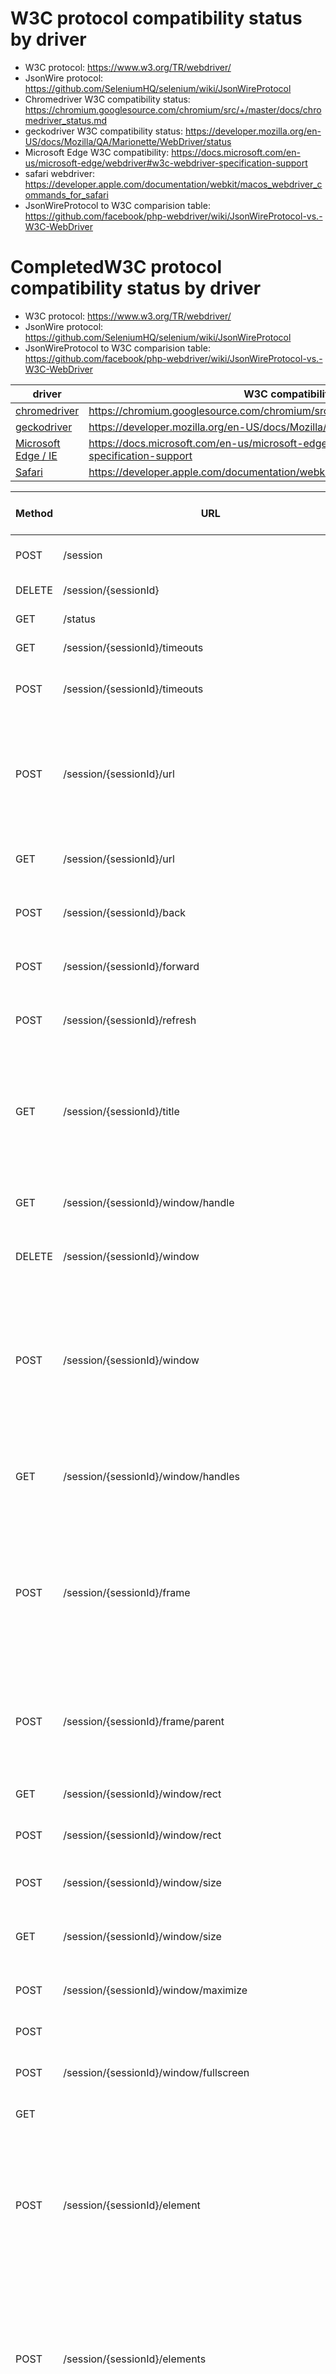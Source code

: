 W3C protocol compatibility status by driver
===

 * W3C protocol: https://www.w3.org/TR/webdriver/
 * JsonWire protocol: https://github.com/SeleniumHQ/selenium/wiki/JsonWireProtocol
 * Chromedriver W3C compatibility status: https://chromium.googlesource.com/chromium/src/+/master/docs/chromedriver_status.md
 * geckodriver W3C compatibility status: https://developer.mozilla.org/en-US/docs/Mozilla/QA/Marionette/WebDriver/status
 * Microsoft Edge W3C compatibility: https://docs.microsoft.com/en-us/microsoft-edge/webdriver#w3c-webdriver-specification-support
 * safari webdriver: https://developer.apple.com/documentation/webkit/macos_webdriver_commands_for_safari
 * JsonWireProtocol to W3C comparision table: https://github.com/facebook/php-webdriver/wiki/JsonWireProtocol-vs.-W3C-WebDriver

CompletedW3C protocol compatibility status by driver
===

 * W3C protocol: https://www.w3.org/TR/webdriver/
 * JsonWire protocol: https://github.com/SeleniumHQ/selenium/wiki/JsonWireProtocol
 * JsonWireProtocol to W3C comparision table: https://github.com/facebook/php-webdriver/wiki/JsonWireProtocol-vs.-W3C-WebDriver
 
 | driver | W3C compatibility status |
 | ---    | --- |
 | [chromedriver](https://sites.google.com/a/chromium.org/chromedriver/home) | https://chromium.googlesource.com/chromium/src/+/master/docs/chromedriver_status.md |
 | [geckodriver](https://github.com/mozilla/geckodriver) | https://developer.mozilla.org/en-US/docs/Mozilla/QA/Marionette/WebDriver/status |
 | [Microsoft Edge / IE](https://developer.microsoft.com/en-us/microsoft-edge/tools/webdriver/) | https://docs.microsoft.com/en-us/microsoft-edge/webdriver#w3c-webdriver-specification-support |
 | [Safari](https://developer.apple.com/documentation/webkit/about_webdriver_for_safari) | https://developer.apple.com/documentation/webkit/macos_webdriver_commands_for_safari |

|	Method	|	URL	|	Command	|	geckodriver	|	Chromedriver //	Bug	|	IEDriver //	Availability // Priority	|	Method	|	URI template	|	safaridriver	|	Availability
|	---	|	---	|	---	|	---	|	---		|	---		|	---	|	---	|	---	|	---
|	POST	|	/session	|	[New Session](http://w3c.github.io/webdriver/webdriver-spec.html#dfn-new-session)	|	Complete	|	Partially Complete	[1997](https://bugs.chromium.org/p/chromedriver/issues/detail?id=1997)	|	Supported	10240	|	GET	|	/status	|	See note below	|	
|	DELETE	|	/session/{sessionId}	|	[Delete Session](http://w3c.github.io/webdriver/webdriver-spec.html#dfn-delete-session)	|	Complete	|	Complete		|	Supported	10240	|	POST	|	/session	|	✓	|	14, 10.0
|	GET	|	/status	|	[Status](https://w3c.github.io/webdriver/webdriver-spec.html#status)	|	Complete	|	Complete		|	Supported	10240	|	GET	|	/sessions	|	See note below	|	
|	GET	|	/session/{sessionId}/timeouts	|	[Get Timeouts](https://w3c.github.io/webdriver/webdriver-spec.html#get-timeouts)	|	Complete	|	Complete		|	Incomplete	Priority 3	|	GET, DELETE	|	/session/:sessionId	|	✓	|	14, 10.0
|	POST	|	/session/{sessionId}/timeouts	|	[Set Timeouts](http://w3c.github.io/webdriver/webdriver-spec.html#set-timeout)	|	Partially complete [Bug 1264259](https://bugzilla.mozilla.org/show_bug.cgi?id=1264259) - Implement user prompt handler	|	Partially Complete	[1951](https://bugs.chromium.org/p/chromedriver/issues/detail?id=1951)	|	Supported	10240	|	POST, DELETE	|	/session/:sessionId/window	|	✓	|	14, 10.0
|	POST	|	/session/{sessionId}/url	|	[Navigate To](http://w3c.github.io/webdriver/webdriver-spec.html#dfn-get)	|	Partially complete [Bug 1264259](https://bugzilla.mozilla.org/show_bug.cgi?id=1264259) - Implement user prompt handler [Bug 1280448](https://bugzilla.mozilla.org/show_bug.cgi?id=1280448) - Basic auth information lost when navigating [Bug 1333458](https://developer.mozilla.org/en-US/docs/) - Improve logic to determine if a load event is expected 	|	Partially Complete	[1987](https://bugs.chromium.org/p/chromedriver/issues/detail?id=1987)	|	Supported	10240	|	GET	|	/session/:sessionId/window_handle	|	✓	|	14, 10.0
|	GET	|	/session/{sessionId}/url	|	[Get Current URL](http://w3c.github.io/webdriver/webdriver-spec.html#dfn-get-current-url)	|	Partially complete [Bug 1264259](https://bugzilla.mozilla.org/show_bug.cgi?id=1264259) - Implement user prompt handler	|	Complete		|	Supported	10240	|	GET	|	/session/:sessionId/window_handles	|	✓	|	14, 10.0
|	POST	|	/session/{sessionId}/back	|	[Back](http://w3c.github.io/webdriver/webdriver-spec.html#dfn-back)	|	Partially complete [Bug 1264259](https://bugzilla.mozilla.org/show_bug.cgi?id=1264259) - Implement user prompt handler	|			|	Supported	10240	|	GET, POST	|	/session/:sessionId/window/:windowHandle/size	|	✓	|	14, 10.0
|	POST	|	/session/{sessionId}/forward	|	[Forward](http://w3c.github.io/webdriver/webdriver-spec.html#dfn-forward)	|	Partially complete [Bug 1264259](https://bugzilla.mozilla.org/show_bug.cgi?id=1264259) - Implement user prompt handler	|			|	Supported	10240	|	GET, POST	|	/session/:sessionId/window/:windowHandle/position	|	✓	|	14, 10.0
|	POST	|	/session/{sessionId}/refresh	|	[Refresh](http://w3c.github.io/webdriver/webdriver-spec.html#dfn-refresh)	|	Partially complete [Bug 1264259](https://bugzilla.mozilla.org/show_bug.cgi?id=1264259) - Implement user prompt handler 	|	Partially Complete	[1988](https://bugs.chromium.org/p/chromedriver/issues/detail?id=1988)	|	Supported	10240	|	POST	|	/session/:sessionId/window/:windowHandle/maximize	|	✓	|	14, 10.0
|	GET	|	/session/{sessionId}/title	|	[Get Title](http://w3c.github.io/webdriver/webdriver-spec.html#dfn-get-title)	|	Partially complete [Bug 1255946](https://bugzilla.mozilla.org/show_bug.cgi?id=1255946) - Getting top-level browsing context’s title from nested browsing context if frame is changed with target=_top does not work [Bug 1264259](https://bugzilla.mozilla.org/show_bug.cgi?id=1264259) - Implement user prompt handler	|	Complete		|	Supported	10240	|	GET, POST	|	/session/:sessionId/url	|	✓	|	14, 10.0
|	GET	|	/session/{sessionId}/window/handle	|	[Get Window Handle](http://w3c.github.io/webdriver/webdriver-spec.html#get-window-handle)	|	Partially complete [Bug 1264259](https://bugzilla.mozilla.org/show_bug.cgi?id=1264259) - Implement user prompt handler	|	Complete		|	Supported	15063	|	POST	|	/session/:sessionId/forward	|	✓	|	14, 10.0
|	DELETE	|	/session/{sessionId}/window	|	[Close Window](http://w3c.github.io/webdriver/webdriver-spec.html#dfn-close-window)	|	Partially complete [Bug 1264259](https://bugzilla.mozilla.org/show_bug.cgi?id=1264259) - Implement user prompt handler	|	Partially Complete	[1990](https://bugs.chromium.org/p/chromedriver/issues/detail?id=1990)	|	Supported	10586	|	POST	|	/session/:sessionId/back	|	✓	|	14, 10.0
|	POST	|	/session/{sessionId}/window	|	[Switch To Window](http://w3c.github.io/webdriver/webdriver-spec.html#dfn-switch-to-window)	|	Partially complete [Bug 1264259](https://bugzilla.mozilla.org/show_bug.cgi?id=1264259) - Implement user prompt handler [Bug 1301073](https://bugzilla.mozilla.org/show_bug.cgi?id=1301073) - Switch To Window should not allow switching by window name [Bug 1305822](https://bugzilla.mozilla.org/show_bug.cgi?id=1305822) - Marionette should switch back to the top-level context when switching windows	|	Partially Complete	[1991](https://bugs.chromium.org/p/chromedriver/issues/detail?id=1991)	|	Supported	10586	|	POST	|	/session/:sessionId/refresh	|	✓	|	14, 10.0
|	GET	|	/session/{sessionId}/window/handles	|	[Get Window Handles](http://w3c.github.io/webdriver/webdriver-spec.html#dfn-get-window-handles)	|	Partially complete [Bug 1264259](https://bugzilla.mozilla.org/show_bug.cgi?id=1264259) - Implement user prompt handler [Bug 1311041](https://bugzilla.mozilla.org/show_bug.cgi?id=1311041) - Window handle changes on remoteness change	|	Complete		|	Supported	15063	|	POST	|	/session/:sessionId/frame	|	✓	|	14, 10.0
|	POST	|	/session/{sessionId}/frame	|	[Switch To Frame](http://w3c.github.io/webdriver/webdriver-spec.html#dfn-switch-to-frame)	|	Partially complete [Bug 1143908 - Switching to frame by element should accept element reference instead of UUID](https://bugzilla.mozilla.org/show_bug.cgi?id=1143908) [Bug 1202246 - After switching remote frame, the uuid of the element has changed](https://bugzilla.mozilla.org/show_bug.cgi?id=1202246) [Bug 1264259](https://bugzilla.mozilla.org/show_bug.cgi?id=1264259) - Implement user prompt handler	|	Partially Complete	[1992](https://bugs.chromium.org/p/chromedriver/issues/detail?id=1992)	|	Supported	10586	|	POST	|	/session/:sessionId/frame/parent	|	✓	|	14, 10.0
|	POST	|	/session/{sessionId}/frame/parent	|	[Switch To Parent Frame](http://w3c.github.io/webdriver/webdriver-spec.html#dfn-switch-to-parent-frame)	|	Partially complete [Bug 1202246 - After switching remote frame, the uuid of the element has changed](https://bugzilla.mozilla.org/show_bug.cgi?id=1202246) [Bug 1264259](https://bugzilla.mozilla.org/show_bug.cgi?id=1264259) - Implement user prompt handler	|			|	Supported	10586	|	POST	|	/session/:sessionId/moveto	|	✓	|	14, 10.0
|	GET	|	/session/{sessionId}/window/rect	|	[Get Window Rect](https://w3c.github.io/webdriver/webdriver-spec.html#get-window-rect)	|	Complete	|	Complete		|	Not Supported	Priority 3	|	POST	|	/session/:sessionId/click	|	✓	|	14, 10.0
|	POST	|	/session/{sessionId}/window/rect	|	[Set Window Rect](http://w3c.github.io/webdriver/webdriver-spec.html#set-window-rect)	|	Complete	|	Complete		|	Not Supported	Priority 3	|	POST	|	/session/:sessionId/doubleclick	|	✓	|	14, 10.0
|	POST	|	/session/{sessionId}/window/size	|	[Set Window Size](http://w3c.github.io/webdriver/webdriver-spec.html#dfn-set-window-size)	|	Partially complete [Bug 1264259](https://bugzilla.mozilla.org/show_bug.cgi?id=1264259) - Implement user prompt handler	|			|	unknown status		|	POST	|	/session/:sessionId/buttondown	|	✓	|	14, 10.0
|	GET	|	/session/{sessionId}/window/size	|	[Get Window Size](http://w3c.github.io/webdriver/webdriver-spec.html#dfn-get-window-size)	|	Partially complete [Bug 1264259](https://bugzilla.mozilla.org/show_bug.cgi?id=1264259) - Implement user prompt handler	|			|	unknown status		|	POST	|	/session/:sessionId/buttonup	|	✓	|	14, 10.0
|	POST	|	/session/{sessionId}/window/maximize	|	[Maximize Window](http://w3c.github.io/webdriver/webdriver-spec.html#dfn-maximize-window)	|	Partially complete [Bug 1264259](https://bugzilla.mozilla.org/show_bug.cgi?id=1264259) - Implement user prompt handler	|	Incomplete	[1940](https://bugs.chromium.org/p/chromedriver/issues/detail?id=1940)	|	Not Supported	Priority 3	|	POST	|	/session/:sessionId/keys	|	✓	|	14, 10.0
|	POST	|	|	|	/session/{session id}/window/minimize	|		|	Incomplete	[1940](https://bugs.chromium.org/p/chromedriver/issues/detail?id=1940)	|	Not Supported	Priority 3	|	POST	|	/session/:sessionId/execute	|	✓	|	14, 10.0
|	POST	|	/session/{sessionId}/window/fullscreen	|	[Fullscreen Window](http://w3c.github.io/webdriver/webdriver-spec.html#dfn-fullscreen-window)	|	Partially complete [Bug 1264259](https://bugzilla.mozilla.org/show_bug.cgi?id=1264259) - Implement user prompt handler	|	Partially Complete	[1993](https://bugs.chromium.org/p/chromedriver/issues/detail?id=1993)	|	Not Supported	Priority 4	|	POST	|	/session/:sessionId/execute_async	|	✓	|	14, 10.0
|	GET	|	|	|	/session/{session id}/element/active	|		|	Complete		|	Supported	10586	|	POST	|	/session/:sessionId/element	|	✓	|	14, 10.0
|	POST	|	/session/{sessionId}/element	|	[Find Element](http://w3c.github.io/webdriver/webdriver-spec.html#dfn-find-element)	|	Partially complete [Bug 1202246 - After switching remote frame, the uuid of the element has changed](https://bugzilla.mozilla.org/show_bug.cgi?id=1202246) [Bug 1264259](https://bugzilla.mozilla.org/show_bug.cgi?id=1264259) - Implement user prompt handler [Bug 1381519](https://bugzilla.mozilla.org/show_bug.cgi?id=1381519) - Find element does not work when link text case changed by CSS text-transform	|			|	Supported	10586	|	POST	|	/session/:sessionId/elements	|	✓	|	14, 10.0
|	POST	|	/session/{sessionId}/elements	|	[Find Elements](http://w3c.github.io/webdriver/webdriver-spec.html#dfn-find-elements)	|	Partially complete [Bug 1202246 - After switching remote frame, the uuid of the element has changed](https://bugzilla.mozilla.org/show_bug.cgi?id=1202246)  [Bug 1264259](https://bugzilla.mozilla.org/show_bug.cgi?id=1264259) - Implement user prompt handler [Bug 1381519](https://bugzilla.mozilla.org/show_bug.cgi?id=1381519) - Find element does not work when link text case changed by CSS text-transform	|			|	Supported	10586	|	GET	|	/session/:sessionId/element/:id/text	|	✓	|	14, 10.0
|	POST	|	/session/{session id}/element/{element id}/element	|	[Find Element From Element](http://w3c.github.io/webdriver/webdriver-spec.html#dfn-find-element-from-element)	|	Partially complete [Bug 1202246 - After switching remote frame, the uuid of the element has changed](https://bugzilla.mozilla.org/show_bug.cgi?id=1202246) [Bug 1264259](https://bugzilla.mozilla.org/show_bug.cgi?id=1264259) - Implement user prompt handler [Bug 1381519](https://bugzilla.mozilla.org/show_bug.cgi?id=1381519) - Find element does not work when link text case changed by CSS text-transform	|			|	Supported	10586	|	GET	|	/session/:sessionId/element/:id/name	|	✓	|	14, 10.0
|	POST	|	/session/{session id}/element/{element id}/elements	|	[Find Elements From Element](http://w3c.github.io/webdriver/webdriver-spec.html#dfn-find-elements-from-element)	|	Partially complete [Bug 1202246 - After switching remote frame, the uuid of the element has changed](https://bugzilla.mozilla.org/show_bug.cgi?id=1202246)  [Bug 1264259](https://bugzilla.mozilla.org/show_bug.cgi?id=1264259) - Implement user prompt handler [Bug 1381519](https://bugzilla.mozilla.org/show_bug.cgi?id=1381519) - Find element does not work when link text case changed by CSS text-transform	|			|	Supported	10586	|	GET	|	/session/:sessionId/element/:id/selected	|	✓	|	14, 10.0
|	GET	|	/session/{sessionId}/element/{elementId}/selected	|	[Is Element Selected](http://w3c.github.io/webdriver/webdriver-spec.html#dfn-is-element-selected)	|	Incomplete [Bug 1279205 - Implement spec compatible Is Element Selected command](https://bugzilla.mozilla.org/show_bug.cgi?id=1279205) [Bug 1264259](https://bugzilla.mozilla.org/show_bug.cgi?id=1264259) - Implement user prompt handler	|			|	Supported	10240	|	GET	|	/session/:sessionId/element/:id/enabled	|	✓	|	14, 10.0
|	GET	|	/session/{sessionId}/element/{elementId}/attribute/{name}	|	[Get Element Attribute](http://w3c.github.io/webdriver/webdriver-spec.html#get-element-attribute)	|	Partially complete [Bug 1264259](https://bugzilla.mozilla.org/show_bug.cgi?id=1264259) - Implement user prompt handler	|			|	Supported	10240	|	GET	|	/session/:sessionId/element/:id/attribute/:name	|	✓	|	14, 10.0
|	GET	|	/session/{sessionId}/element/{elementId}/property/{name}	|	[Get Element Property](http://w3c.github.io/webdriver/webdriver-spec.html#get-element-property)	|	Partially complete [Bug 1260233](https://bugzilla.mozilla.org/show_bug.cgi?id=1260233) - Can't get value from file type input [Bug 1264259](https://bugzilla.mozilla.org/show_bug.cgi?id=1264259) - Implement user prompt handler [Bug 1398792](https://bugzilla.mozilla.org/show_bug.cgi?id=1398792) - getElementProperty does not use content principal of element 	|	Incomplete	[1936](https://bugs.chromium.org/p/chromedriver/issues/detail?id=1936)	|	Incomplete	Priority 2	|	GET	|	/session/:sessionId/element/:id/css/:propertyName	|	✓	|	14, 10.0
|	GET	|	/session/{sessionId}/element/{elementId}/css/{propertyName}	|	[Get Element CSS Value](http://w3c.github.io/webdriver/webdriver-spec.html#dfn-get-element-css-value)	|	Partially complete [Bug 1264259](https://bugzilla.mozilla.org/show_bug.cgi?id=1264259) - Implement user prompt handler	|	Partially Complete	[1994](https://bugs.chromium.org/p/chromedriver/issues/detail?id=1994)	|	Supported	10240	|	GET	|	/session/:sessionId/element/:id/displayed	|	✓	|	14, 10.0
|	GET	|	/session/{sessionId}/element/{elementId}/text	|	[Get Element Text](http://w3c.github.io/webdriver/webdriver-spec.html#get-element-text)	|	Partially complete [Bug 1264259](https://bugzilla.mozilla.org/show_bug.cgi?id=1264259) - Implement user prompt handler	|	Complete		|	Supported	10240	|	GET	|	/session/:sessionId/element/:id/location	|	✓	|	14, 10.0
|	GET	|	/session/{sessionId}/element/{elementId}/name	|	[Get Element Tag Name](http://w3c.github.io/webdriver/webdriver-spec.html#dfn-get-element-tag-name)	|	Partially complete [Bug 1264259](https://bugzilla.mozilla.org/show_bug.cgi?id=1264259) - Implement user prompt handler	|	Complete		|	Supported	10240	|	GET	|	/session/:sessionId/element/:id/location_in_view	|	✓	|	14, 10.0
|	GET	|	/session/{sessionId}/element/{elementId}/rect	|	[Get Element Rect](http://w3c.github.io/webdriver/webdriver-spec.html#dfn-get-element-rect)	|	Partially complete [Bug 1264259](https://bugzilla.mozilla.org/show_bug.cgi?id=1264259) - Implement user prompt handler	|	Incomplete	[1937](https://bugs.chromium.org/p/chromedriver/issues/detail?id=1937)	|	Supported	10586	|	GET	|	/session/:sessionId/element/:id/size	|	✓	|	14, 10.0
|	GET	|	/session/{sessionId}/element/{elementId}/enabled	|	[Is Element Enabled](http://w3c.github.io/webdriver/webdriver-spec.html#dfn-is-element-enabled)	|	Partially complete [Bug 1264259](https://bugzilla.mozilla.org/show_bug.cgi?id=1264259) - Implement user prompt handler [Bug 1354201](https://bugzilla.mozilla.org/show_bug.cgi?id=1354201) - Make Is Element Enabled command WebDriver conforming	|	Partially Complete	[1995](https://bugs.chromium.org/p/chromedriver/issues/detail?id=1995)	|	Supported	10240	|	GET	|	/session/:sessionId/element/:id/equals/:other	|	✓	|	14, 10.0
|	POST	|	/session/{sessionId}/element/{elementId}/click	|	[Element Click](http://w3c.github.io/webdriver/webdriver-spec.html#element-click)	|	Partially complete [Bug 1264259](https://bugzilla.mozilla.org/show_bug.cgi?id=1264259) - Implement user prompt handler	|	Partially Complete	[1996](https://bugs.chromium.org/p/chromedriver/issues/detail?id=1996)	|	Supported	10240	|	POST	|	/session/:sessionId/element/:id/element	|	✓	|	14, 10.0
|	POST	|	/session/{sessionId}/element/{elementId}/clear	|	[Element Clear](http://w3c.github.io/webdriver/webdriver-spec.html#element-clear)	|	Incomplete [Bug 1264259](https://bugzilla.mozilla.org/show_bug.cgi?id=1264259) - Implement user prompt handler 	|	Partially Complete	[1998](https://bugs.chromium.org/p/chromedriver/issues/detail?id=1998)	|	Supported	10240	|	POST	|	/session/:sessionId/element/:id/elements	|	✓	|	14, 10.0
|	POST	|	/session/{sessionId}/element/{elementId}/value	|	[Element Send Keys](http://w3c.github.io/webdriver/webdriver-spec.html#element-send-keys)	|	Partially complete [Bug 1255260](https://bugzilla.mozilla.org/show_bug.cgi?id=1255260) - Incorrect number of keyDown events when using modifiers [Bug 1264259](https://bugzilla.mozilla.org/show_bug.cgi?id=1264259) - Implement user prompt handler  [Bug 1385895](https://bugzilla.mozilla.org/show_bug.cgi?id=1385895) - Element Send Keys selects wrong <option> when dispatching text to <select>	|	Partially Complete	[1999](https://bugs.chromium.org/p/chromedriver/issues/detail?id=1999)	|	Incomplete	Priority 2	|	POST	|	/session/:sessionId/element/active	|	✓	|	14, 10.0
|	GET	|	/session/{sessionId}/source	|	[Get Page Source](http://w3c.github.io/webdriver/webdriver-spec.html#dfn-get-page-source)	|	Partially complete [Bug 1264259](https://bugzilla.mozilla.org/show_bug.cgi?id=1264259) - Implement user prompt handler	|			|	Supported	10586	|	POST	|	/session/:sessionId/element/:id/click	|	✓	|	14, 10.0
|	POST	|	/session/{sessionId}/execute	|	[Execute Script](http://w3c.github.io/webdriver/webdriver-spec.html#dfn-execute-script)	|	Incomplete [Bug 1274251 - Provide serialisation of Window object](https://bugzilla.mozilla.org/show_bug.cgi?id=1274251) [Bug 1128997 - Support indefinite script timeout](https://bugzilla.mozilla.org/show_bug.cgi?id=1128997) [Bug 1202246 - After switching remote frame, the uuid of the element has changed](https://bugzilla.mozilla.org/show_bug.cgi?id=1202246) [Bug 1264259](https://bugzilla.mozilla.org/show_bug.cgi?id=1264259) - Implement user prompt handler [Bug 1270585](https://bugzilla.mozilla.org/show_bug.cgi?id=1270585) - A modal opening whilst a script runs causes that execute*Script call to immediately return with a null result [Bug 1335472](https://bugzilla.mozilla.org/show_bug.cgi?id=1335472) - Promises-based execute script	|	Partially Complete	[2000](https://bugs.chromium.org/p/chromedriver/issues/detail?id=2000)	|	Supported	15063	|	POST	|	/session/:sessionId/element/:id/submit	|	✓	|	14, 10.0
|	POST	|	/session/{sessionId}/execute_async	|	[Execute Async Script](http://w3c.github.io/webdriver/webdriver-spec.html#dfn-execute-async-script)	|	Incomplete [Bug 1274251 - Provide serialisation of Window object](https://bugzilla.mozilla.org/show_bug.cgi?id=1274251) [Bug 1128997 - Support indefinite script timeout](https://bugzilla.mozilla.org/show_bug.cgi?id=1128997) [Bug 1202246 - After switching remote frame, the uuid of the element has changed](https://bugzilla.mozilla.org/show_bug.cgi?id=1202246) [Bug 1264259](https://bugzilla.mozilla.org/show_bug.cgi?id=1264259) - Implement user prompt handler [Bug 1270585](https://bugzilla.mozilla.org/show_bug.cgi?id=1270585) - A modal opening whilst a script runs causes that execute*Script call to immediately return with a null result [Bug 1335472](https://bugzilla.mozilla.org/show_bug.cgi?id=1335472) - Promises-based execute script	|	Partially Complete	[2001](https://bugs.chromium.org/p/chromedriver/issues/detail?id=2001)	|	Supported	15063	|	POST	|	/session/:sessionId/element/:id/value	|	✓	|	14, 10.0
|	GET	|	/session/{session id}/cookie	|		|		|	Complete		|	Supported	10240	|	POST	|	/session/:sessionId/element/:id/clear	|	✓	|	14, 10.0
|	POST	|	/session/{sessionId}/cookie/{name}	|	[Get Cookie](http://w3c.github.io/webdriver/webdriver-spec.html#dfn-get-cookie)	|	Partially complete [Bug 1264259](https://bugzilla.mozilla.org/show_bug.cgi?id=1264259) - Implement user prompt handler	|	Complete		|	Supported	10240	|	GET	|	/session/:sessionId/screenshot	|	✓	|	14, 10.0
|	GET	|	/session/{sessionId}/cookie	|	[Add Cookie](http://w3c.github.io/webdriver/webdriver-spec.html#dfn-add-cookie)	|	Partially complete [Bug 1264259](https://bugzilla.mozilla.org/show_bug.cgi?id=1264259) - Implement user prompt handler	|	Partially Complete	[2002](https://bugs.chromium.org/p/chromedriver/issues/detail?id=2002)	|	Supported	10240	|	GET	|	/session/:sessionId/source	|	✓	|	14, 10.0
|	DELETE	|	/session/{sessionId}/cookie/{name}	|	[Delete Cookie](http://w3c.github.io/webdriver/webdriver-spec.html#dfn-delete-cookie)	|	Partially complete [Bug 1264259](https://bugzilla.mozilla.org/show_bug.cgi?id=1264259) - Implement user prompt handler	|	Complete		|	Supported	10240	|	GET	|	/session/:sessionId/title	|	✓	|	14, 10.0
|	DELETE	|	/session/{session id)/cookie	|		|		|	Complete		|	Supported	10586	|	POST	|	/session/:sessionId/timeouts	|	✓	|	14, 10.0
|	POST	|	/session/{sessionId}/actions	|	[Perform Actions](http://w3c.github.io/webdriver/webdriver-spec.html#dfn-perform-actions)	|	Partially complete [Bug 1264259](https://bugzilla.mozilla.org/show_bug.cgi?id=1264259) - Implement user prompt handler [Bug 1292178](https://bugzilla.mozilla.org/show_bug.cgi?id=1292178) - [meta] Implement W3C WebDriver-compatible Actions API implementation in marionette	|	Incomplete	[1897](https://bugs.chromium.org/p/chromedriver/issues/detail?id=1897)	|	Not Supported	Priority 3	|	POST	|	/session/:sessionId/timeouts/async_script	|	✓	|	14, 10.0
|	DELETE	|		|		|		|	Incomplete	[1897](https://bugs.chromium.org/p/chromedriver/issues/detail?id=1897)	|	Not Supported	Priority 3	|	POST	|	/session/:sessionId/timeouts/implicit_wait	|	✓	|	14, 10.0
|	POST	|	/session/{sessionId}/dismiss/alert	|	[Dismiss Alert](http://w3c.github.io/webdriver/webdriver-spec.html#dismiss-alert)	|	Partially complete [Bug 1263661](https://bugzilla.mozilla.org/show_bug.cgi?id=1263661) - Associate user prompts with browser, and not with session	|	Partially Complete	[1500](https://bugs.chromium.org/p/chromedriver/issues/detail?id=1500)	|	Supported	15063	|	GET, POST	|	/session/:sessionId/alert_text	|	✓	|	14, 10.0
|	POST	|	/session/{sessionId}/alert/accept	|	[Accept Alert](http://w3c.github.io/webdriver/webdriver-spec.html#accept-alert)	|	Partially complete [Bug 1263661](https://bugzilla.mozilla.org/show_bug.cgi?id=1263661) - Associate user prompts with browser, and not with session	|	Partially Complete	[1500](https://bugs.chromium.org/p/chromedriver/issues/detail?id=1500)	|	Supported	15063	|	POST	|	/session/:sessionId/accept_alert	|	✓	|	14, 10.0
|	GET	|	/session/{sessionId}/alert/text	|	[Get Alert Text](http://w3c.github.io/webdriver/webdriver-spec.html#get-alert-text)	|	Partially complete [Bug 1263661](https://bugzilla.mozilla.org/show_bug.cgi?id=1263661) - Associate user prompts with browser, and not with session	|	Complete		|	Supported	15063	|	POST	|	/session/:sessionId/dismiss_alert	|	✓	|	14, 10.0
|	POST	|	/session/{sessionId}/alert/text	|	[Send Alert Text](http://w3c.github.io/webdriver/webdriver-spec.html#send-alert-text)	|	Partially complete  [Bug 1263661](https://bugzilla.mozilla.org/show_bug.cgi?id=1263661) - Associate user prompts with browser, and not with session	|	Partially Complete	[2003](https://bugs.chromium.org/p/chromedriver/issues/detail?id=2003)	|	Supported	15063	|	GET, POST, DELETE	|	/session/:sessionId/cookie	|	✓	|	14, 10.0
|	GET	|	/session/{sessionId}/screenshot	|	[Take Screenshot](http://w3c.github.io/webdriver/webdriver-spec.html#dfn-take-screenshot)	|	Partially complete [Bug 1264259](https://bugzilla.mozilla.org/show_bug.cgi?id=1264259) - Implement user prompt handler [Bug 1385706](https://bugzilla.mozilla.org/show_bug.cgi?id=1385706) - Screenshot is smaller than viewPoint	|			|	Supported	10240	|	DELETE	|	/session/:sessionId/cookie/:name	|	✓	|	14, 10.0
|	GET	|	/session/{sessionId}/element/{elementId}/screenshot	|	[Take Element Screenshot](http://w3c.github.io/webdriver/webdriver-spec.html#dfn-take-element-screenshot)	|	Partially complete [Bug 1264259](https://bugzilla.mozilla.org/show_bug.cgi?id=1264259) - Implement user prompt handler	|	Incomplete	[1938](https://bugs.chromium.org/p/chromedriver/issues/detail?id=1938)	|	Supported	10240	|	GET, POST	|	/session/:sessionId/apple/permissions	|	✓	|	41, 11.1
|		|		|		|		|			|			|	POST	|	/session/:sessionId/apple/attach_debugger	|	✓	|	42, 11.1
|		|		|		|		|			|			|	GET, POST	|	/session/:sessionId/location	|		|	
|		|		|		|		|			|			|	GET, POST	|	/session/:sessionId/orientation	|		|	
|		|		|		|		|			|			|	GET, POST, DELETE	|	/session/:sessionId/session_storage	|		|	
|		|		|		|		|			|			|	GET	|	/session/:sessionId/session_storage/size	|		|	
|		|		|		|		|			|			|	GET, DELETE	|	/session/:sessionId/session_storage/key/:key	|		|	
|		|		|		|		|			|			|	GET, POST, DELETE	|	/session/:sessionId/local_storage	|		|	
|		|		|		|		|			|			|	GET	|	/session/:sessionId/local_storage/size	|		|	
|		|		|		|		|			|			|	GET, DELETE	|	/session/:sessionId/local_storage/key/:key	|		|	
|		|		|		|		|			|			|	GET	|	/session/:sessionId/application_cache/status	|		|	
|		|		|		|		|			|			|	POST	|	/session/:sessionId/log	|		|	
|		|		|		|		|			|			|	GET	|	/session/:sessionId/log/types	|		|	
|		|		|		|		|			|			|	POST	|	/session/:sessionId/touch/click	|		|	
|		|		|		|		|			|			|	POST	|	/session/:sessionId/touch/down	|		|	
|		|		|		|		|			|			|	POST	|	/session/:sessionId/touch/up	|		|	
|		|		|		|		|			|			|	POST	|	/session/:sessionId/touch/move	|		|	
|		|		|		|		|			|			|	POST	|	/session/:sessionId/touch/scroll	|		|	
|		|		|		|		|			|			|	POST	|	/session/:sessionId/touch/doubleclick	|		|	
|		|		|		|		|			|			|	POST	|	/session/:sessionId/touch/longclick	|		|	
|		|		|		|		|			|			|	POST	|	/session/:sessionId/touch/flick	|		|	
|		|		|		|		|			|			|	GET	|	/session/:sessionId/ime/available_engines	|		|	
|		|		|		|		|			|			|	GET	|	/session/:sessionId/ime/active_engine	|		|	
|		|		|		|		|			|			|	GET 	|	/session/:sessionId/ime/activated	|		|	
|		|		|		|		|			|			|	POST 	|	/session/:sessionId/ime/deactivate	|		|	
|		|		|		|		|			|			|	POST 	|	/session/:sessionId/ime/activate	|		|	
|		|		|		|		|			|			|	GET	|	/session/:sessionId/element/:elementId	|		|	
